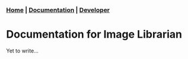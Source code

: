### [Home](index.html) | [Documentation](documentation.html)  | [Developer](developer.html)

# Documentation for Image Librarian
Yet to write...
